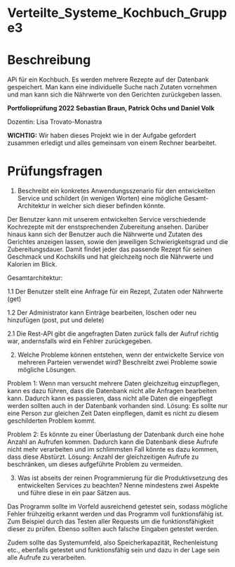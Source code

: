 # Verteilte_Systeme_Kochbuch_Gruppe3
# Beschreibung

APi für ein Kochbuch. Es werden mehrere Rezepte auf der Datenbank gespeichert. Man kann eine individuelle Suche nach Zutaten vornehmen und man kann sich die Nährwerte von den Gerichten zurückgeben lassen.

**Portfolioprüfung 2022**
**Sebastian Braun, Patrick Ochs und Daniel Volk**

Dozentin: Lisa Trovato-Monastra

**WICHTIG:**  Wir haben dieses Projekt wie in der Aufgabe gefordert zusammen erledigt und alles gemeinsam von einem Rechner bearbeitet.

# Prüfungsfragen

1. Beschreibt ein konkretes Anwendungsszenario für den entwickelten Service und schildert (in wenigen Worten) eine mögliche Gesamt-Architektur in welcher sich dieser befinden könnte.

Der Benutzer kann mit unserem entwickelten Service verschiedende Kochrezepte mit der enstsprechenden Zubereitung ansehen. Darüber hinaus kann sich der Benutzer auch die Nährwerte und Zutaten des Gerichtes anzeigen lassen, sowie den jeweiligen Schwierigkeitsgrad und die Zubereitungsdauer. Damit findet jeder das passende Rezept für seinen Geschmack und Kochskills und hat gleichzeitg noch die Nährwerte und Kalorien im Blick.

Gesamtarchitektur:

1.1 Der Benutzer stellt eine Anfrage für ein Rezept, Zutaten oder Nährwerte (get) 

1.2 Der Administrator kann Einträge bearbeiten, löschen oder neu hinzufügen (post, put und delete)

2.1 Die Rest-API gibt die angefragten Daten zurück falls der Aufruf richtig war, andernsfalls wird ein Fehlrer zurückgegeben.

2. Welche Probleme können entstehen, wenn der entwickelte Service von mehreren Parteien verwendet wird? Beschreibt zwei Probleme sowie mögliche Lösungen.

Problem 1: Wenn man versucht mehrere Daten gleichzeitug einzupflegen, kann es dazu führen, dass die Datenbank nicht alle Anfragen bearbeiten kann. Dadurch kann es passieren, dass nicht alle Daten die eingepflegt werden sollten auch in der Datenbank vorhanden sind. 
Lösung: Es sollte nur eine Person zur gleichen Zeit Daten einpflegen, damit es nicht zu diesem geschilderten Problem kommt.

Problem 2: Es könnte zu einer Überlastung der Datenbank durch eine hohe Anzahl an Aufrufen kommen. Dadurch kann die Datenbank diese Aufrufe nicht mehr verarbeiten und im schlimmsten Fall könnte es dazu kommen, dass diese Abstürzt.
Lösung: Anzahl der gleichzeitigen Aufrufe zu beschränken, um dieses aufgeführte Problem zu vermeiden.


3. Was ist abseits der reinen Programmierung für die Produktivsetzung des entwickelten Services zu beachten? Nenne mindestens zwei Aspekte und führe diese in ein paar Sätzen aus.

Das Programm sollte im Vorfeld ausreichend getestet sein, sodass mögliche Fehler frühzeitig erkannt werden und das Programm voll funktionsfähig ist. Zum Beispiel durch das Testen aller Requests um die funktionsfähigkeit dieser zu prüfen. Ebenso sollten auch falsche Eingaben getestet werden.

Zudem sollte das Systemumfeld, also Speicherkapazität, Rechenleistung etc., ebenfalls getestet und funktionsfähig sein und dazu in der Lage sein alle Aufrufe zu verarbeiten.

